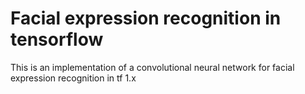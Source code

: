# Facial expression recognition in tensorflow 
This is an implementation of a convolutional neural network for facial expression recognition in tf 1.x
